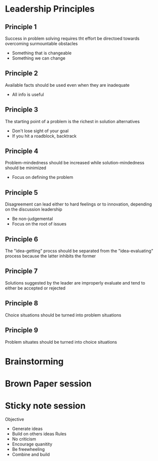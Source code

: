 # Leadership Principles
## Principle 1

Success in problem solving requires tht effort be directoed towards overcoming surmountable obstacles

* Something that is changeable
* Something we can change

## Principle 2

Available facts should be used even when they are inadequate
* All info is useful

## Principle 3

The starting point of a problem is the richest in solution alternatives

* Don't lose sight of your goal
* If you hit a roadblock, backtrack

## Principle 4

Problem-mindedness should be increased while solution-mindedness should be minimized

* Focus on defining the problem

## Principle 5

Disagreement can lead either to hard feelings or to innovation, depending on the discussion leadership
* Be non-judgemental
* Focus on the root of issues

## Principle 6

The "idea-getting" procss should be separated from the "idea-evaluating" process because the latter inhibits the former

## Principle 7

Solutions suggested by the leader are improperly evaluate and tend to either be accepted or rejected

## Principle 8

Choice situations should be turned into problem situations

## Principle 9

Problem situates should be turned into choice situations

# Brainstorming
# Brown Paper session
# Sticky note session
Objective
* Generate ideas
* Build on others ideas
Rules
* No criticism
* Encourage quanitity
* Be freewheeling
* Combine and build
